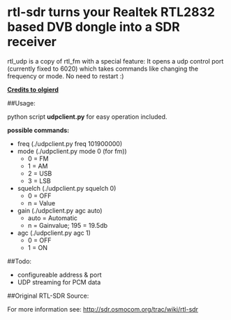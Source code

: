 rtl-sdr
turns your Realtek RTL2832 based DVB dongle into a SDR receiver
======================================================================

rtl_udp is a copy of rtl_fm with a special feature: It opens a udp control port (currently fixed to 6020) which takes commands like changing the frequency or mode. No need to restart :)

**[Credits to olgierd](http://qi.reddit.com/user/olgierd)**

##Usage:

python script **udpclient.py** for easy operation included.

**possible commands:**

* freq (./udpclient.py freq 101900000)
* mode (./udpclient.py mode 0 (for fm))
  * 0 = FM
  * 1 = AM
  * 2 = USB
  * 3 = LSB
* squelch (./udpclient.py squelch 0)
  * 0 = OFF
  * n = Value
* gain (./udpclient.py agc auto)
  * auto = Automatic
  * n = Gainvalue; 195 = 19.5db
* agc (./udpclient.py agc 1)
  * 0 = OFF
  * 1 = ON 


##Todo:

* configureable address & port
* UDP streaming for PCM data

##Original RTL-SDR Source:

For more information see:
http://sdr.osmocom.org/trac/wiki/rtl-sdr


